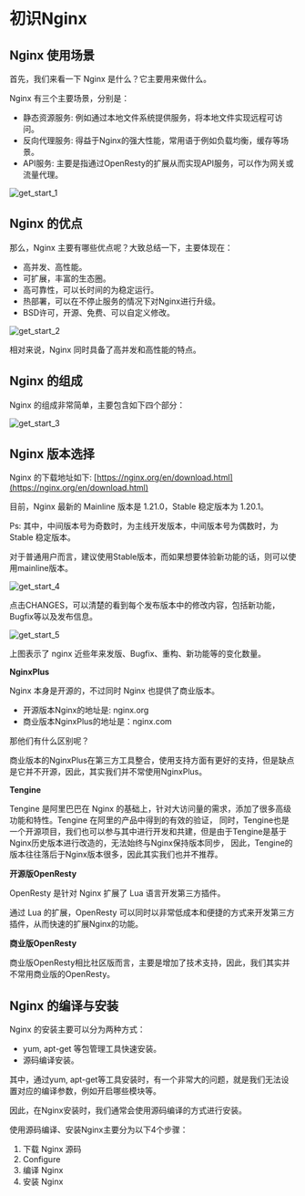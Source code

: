 # 初识Nginx

## Nginx 使用场景

首先，我们来看一下 Nginx 是什么？它主要用来做什么。

Nginx 有三个主要场景，分别是：

 - 静态资源服务: 例如通过本地文件系统提供服务，将本地文件实现远程可访问。
 - 反向代理服务: 得益于Nginx的强大性能，常用语于例如负载均衡，缓存等场景。
 - API服务: 主要是指通过OpenResty的扩展从而实现API服务，可以作为网关或流量代理。

![get_start_1](./picture/get_start_1.png)

## Nginx 的优点

那么，Nginx 主要有哪些优点呢？大致总结一下，主要体现在：

 - 高并发、高性能。
 - 可扩展，丰富的生态圈。
 - 高可靠性，可以长时间的为稳定运行。
 - 热部署，可以在不停止服务的情况下对Nginx进行升级。
 - BSD许可，开源、免费、可以自定义修改。

![get_start_2](./picture/get_start_2.png)

相对来说，Nginx 同时具备了高并发和高性能的特点。

## Nginx 的组成

Nginx 的组成非常简单，主要包含如下四个部分：

![get_start_3](./picture/get_start_3.png)

## Nginx 版本选择

Nginx 的下载地址如下: [https://nginx.org/en/download.html](https://nginx.org/en/download.html)

目前，Nginx 最新的 Mainline 版本是 1.21.0，Stable 稳定版本为 1.20.1。

Ps: 其中，中间版本号为奇数时，为主线开发版本，中间版本号为偶数时，为 Stable 稳定版本。

对于普通用户而言，建议使用Stable版本，而如果想要体验新功能的话，则可以使用mainline版本。

![get_start_4](./picture/get_start_4.png)

点击CHANGES，可以清楚的看到每个发布版本中的修改内容，包括新功能，Bugfix等以及发布信息。

![get_start_5](./picture/get_start_5.png)

上图表示了 nginx 近些年来发版、Bugfix、重构、新功能等的变化数量。

**NginxPlus**

Nginx 本身是开源的，不过同时 Nginx 也提供了商业版本。

- 开源版本Nginx的地址是: nginx.org
- 商业版本NginxPlus的地址是：nginx.com

那他们有什么区别呢？

商业版本的NginxPlus在第三方工具整合，使用支持方面有更好的支持，但是缺点是它并不开源，因此，其实我们并不常使用NginxPlus。

**Tengine**

Tengine 是阿里巴巴在 Nginx 的基础上，针对大访问量的需求，添加了很多高级功能和特性。Tengine 在阿里的产品中得到的有效的验证，
同时，Tengine也是一个开源项目，我们也可以参与其中进行开发和共建，但是由于Tengine是基于Nginx历史版本进行改造的，无法始终与Nginx保持版本同步，
因此，Tengine的版本往往落后于Nginx版本很多，因此其实我们也并不推荐。

**开源版OpenResty**

OpenResty 是针对 Nginx 扩展了 Lua 语言开发第三方插件。

通过 Lua 的扩展，OpenResty 可以同时以非常低成本和便捷的方式来开发第三方插件，从而快速的扩展Nginx的功能。

**商业版OpenResty**

商业版OpenResty相比社区版而言，主要是增加了技术支持，因此，我们其实并不常用商业版的OpenResty。

## Nginx 的编译与安装

Nginx 的安装主要可以分为两种方式：

 - yum, apt-get 等包管理工具快速安装。
 - 源码编译安装。

其中，通过yum, apt-get等工具安装时，有一个非常大的问题，就是我们无法设置对应的编译参数，例如开启哪些模块等。

因此，在Nginx安装时，我们通常会使用源码编译的方式进行安装。

使用源码编译、安装Nginx主要分为以下4个步骤：

1. 下载 Nginx 源码
2. Configure
3. 编译 Nginx
4. 安装 Nginx








